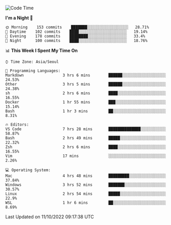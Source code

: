 <!--START_SECTION:waka-->
![Code Time](http://img.shields.io/badge/Code%20Time-1%2C487%20hrs%2010%20mins-blue)

**I'm a Night 🦉** 

```text
🌞 Morning    153 commits    ███████░░░░░░░░░░░░░░░░░░   28.71% 
🌆 Daytime    102 commits    ████░░░░░░░░░░░░░░░░░░░░░   19.14% 
🌃 Evening    178 commits    ████████░░░░░░░░░░░░░░░░░   33.4% 
🌙 Night      100 commits    ████░░░░░░░░░░░░░░░░░░░░░   18.76%

```


📊 **This Week I Spent My Time On** 

```text
⌚︎ Time Zone: Asia/Seoul

💬 Programming Languages: 
Markdown                 3 hrs 6 mins        ██████░░░░░░░░░░░░░░░░░░░   24.53% 
Other                    3 hrs 5 mins        ██████░░░░░░░░░░░░░░░░░░░   24.38% 
sh                       2 hrs 6 mins        ████░░░░░░░░░░░░░░░░░░░░░   16.55% 
Docker                   1 hr 55 mins        ███░░░░░░░░░░░░░░░░░░░░░░   15.14% 
Bash                     1 hr 3 mins         ██░░░░░░░░░░░░░░░░░░░░░░░   8.31%

🔥 Editors: 
VS Code                  7 hrs 28 mins       ██████████████░░░░░░░░░░░   58.87% 
Bash                     2 hrs 49 mins       █████░░░░░░░░░░░░░░░░░░░░   22.32% 
Zsh                      2 hrs 6 mins        ████░░░░░░░░░░░░░░░░░░░░░   16.55% 
Vim                      17 mins             ░░░░░░░░░░░░░░░░░░░░░░░░░   2.26%

💻 Operating System: 
Mac                      4 hrs 48 mins       █████████░░░░░░░░░░░░░░░░   37.84% 
Windows                  3 hrs 52 mins       ███████░░░░░░░░░░░░░░░░░░   30.57% 
Linux                    2 hrs 54 mins       █████░░░░░░░░░░░░░░░░░░░░   22.9% 
WSL                      1 hr 6 mins         ██░░░░░░░░░░░░░░░░░░░░░░░   8.69%

```


 Last Updated on 11/10/2022 09:17:38 UTC
<!--END_SECTION:waka-->
